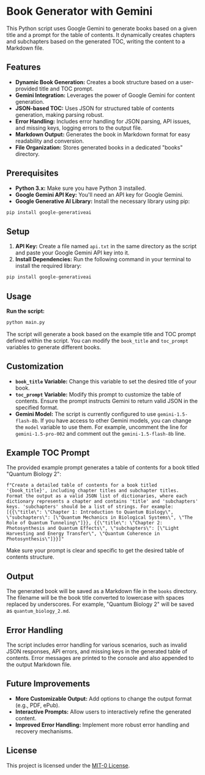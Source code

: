 # Book Generator with Gemini

This Python script uses Google Gemini to generate books based on a given title and a prompt for the table of contents.  It dynamically creates chapters and subchapters based on the generated TOC, writing the content to a Markdown file.

## Features

* **Dynamic Book Generation:** Creates a book structure based on a user-provided title and TOC prompt.
* **Gemini Integration:** Leverages the power of Google Gemini for content generation.
* **JSON-based TOC:** Uses JSON for structured table of contents generation, making parsing robust.
* **Error Handling:** Includes error handling for JSON parsing, API issues, and missing keys, logging errors to the output file.
* **Markdown Output:** Generates the book in Markdown format for easy readability and conversion.
* **File Organization:** Stores generated books in a dedicated "books" directory.

## Prerequisites

* **Python 3.x:** Make sure you have Python 3 installed.
* **Google Gemini API Key:** You'll need an API key for Google Gemini.
* **Google Generative AI Library:** Install the necessary library using pip:
```bash
pip install google-generativeai
```

## Setup

1. **API Key:** Create a file named `api.txt` in the same directory as the script and paste your Google Gemini API key into it.
2. **Install Dependencies:** Run the following command in your terminal to install the required library:

```bash
pip install google-generativeai
```



## Usage

**Run the script:**
```bash
python main.py
```
The script will generate a book based on the example title and TOC prompt defined within the script. You can modify the `book_title` and `toc_prompt` variables to generate different books.


## Customization

* **`book_title` Variable:** Change this variable to set the desired title of your book.
* **`toc_prompt` Variable:** Modify this prompt to customize the table of contents.  Ensure the prompt instructs Gemini to return valid JSON in the specified format.
* **Gemini Model:** The script is currently configured to use `gemini-1.5-flash-8b`. If you have access to other Gemini models, you can change the `model` variable to use them.  For example, uncomment the line for `gemini-1.5-pro-002` and comment out the `gemini-1.5-flash-8b` line.



## Example TOC Prompt

The provided example prompt generates a table of contents for a book titled "Quantum Biology 2":

```
f"Create a detailed table of contents for a book titled '{book_title}', including chapter titles and subchapter titles.  Format the output as a valid JSON list of dictionaries, where each dictionary represents a chapter and contains 'title' and 'subchapters' keys. 'subchapters' should be a list of strings. For example:  [{{\"title\": \"Chapter 1: Introduction to Quantum Biology\", \"subchapters\": [\"Quantum Mechanics in Biological Systems\", \"The Role of Quantum Tunneling\"]}}, {{\"title\": \"Chapter 2: Photosynthesis and Quantum Effects\", \"subchapters\": [\"Light Harvesting and Energy Transfer\", \"Quantum Coherence in Photosynthesis\"]}}]"
```

Make sure your prompt is clear and specific to get the desired table of contents structure.


## Output

The generated book will be saved as a Markdown file in the `books` directory.  The filename will be the book title converted to lowercase with spaces replaced by underscores. For example, "Quantum Biology 2" will be saved as `quantum_biology_2.md`.


## Error Handling

The script includes error handling for various scenarios, such as invalid JSON responses, API errors, and missing keys in the generated table of contents.  Error messages are printed to the console and also appended to the output Markdown file.


## Future Improvements

* **More Customizable Output:**  Add options to change the output format (e.g., PDF, ePub).
* **Interactive Prompts:** Allow users to interactively refine the generated content.
* **Improved Error Handling:** Implement more robust error handling and recovery mechanisms.

## License

This project is licensed under the [MIT-0 License](../LICENSE).
